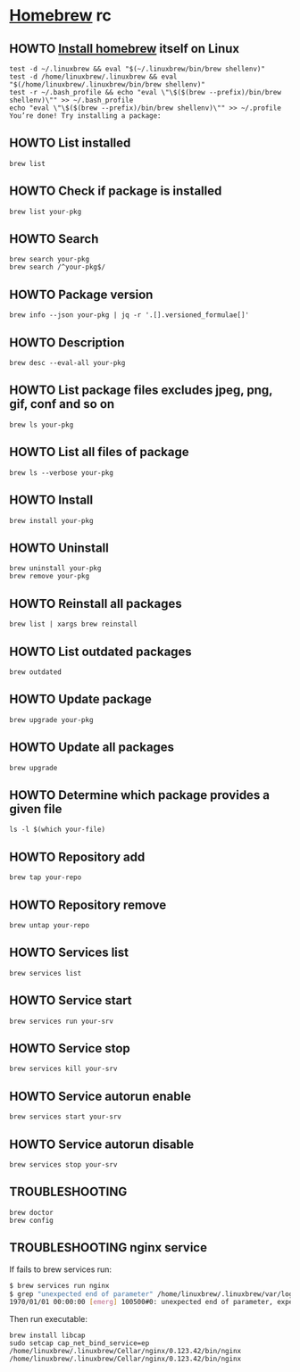 # [Homebrew][] rc

[homebrew]: https://github.com/homebrew/brew

## HOWTO [Install homebrew][] itself on Linux

    test -d ~/.linuxbrew && eval "$(~/.linuxbrew/bin/brew shellenv)"
    test -d /home/linuxbrew/.linuxbrew && eval "$(/home/linuxbrew/.linuxbrew/bin/brew shellenv)"
    test -r ~/.bash_profile && echo "eval \"\$($(brew --prefix)/bin/brew shellenv)\"" >> ~/.bash_profile
    echo "eval \"\$($(brew --prefix)/bin/brew shellenv)\"" >> ~/.profile
    You’re done! Try installing a package:

[install homebrew]: https://docs.brew.sh/Homebrew-on-Linux#install

## HOWTO List installed

    brew list

## HOWTO Check if package is installed

    brew list your-pkg

## HOWTO Search

    brew search your-pkg
    brew search /^your-pkg$/

## HOWTO Package version

    brew info --json your-pkg | jq -r '.[].versioned_formulae[]'

## HOWTO Description

    brew desc --eval-all your-pkg

## HOWTO List package files excludes jpeg, png, gif, conf and so on

    brew ls your-pkg

## HOWTO List all files of package

    brew ls --verbose your-pkg

## HOWTO Install

    brew install your-pkg

## HOWTO Uninstall

    brew uninstall your-pkg
    brew remove your-pkg

## HOWTO Reinstall all packages

    brew list | xargs brew reinstall

## HOWTO List outdated packages

    brew outdated

## HOWTO Update package

    brew upgrade your-pkg

## HOWTO Update all packages

    brew upgrade

## HOWTO Determine which package provides a given file

    ls -l $(which your-file)

## HOWTO Repository add

    brew tap your-repo

## HOWTO Repository remove

    brew untap your-repo

## HOWTO Services list

    brew services list

## HOWTO Service start

    brew services run your-srv

## HOWTO Service stop

    brew services kill your-srv

## HOWTO Service autorun enable

    brew services start your-srv

## HOWTO Service autorun disable

    brew services stop your-srv

## TROUBLESHOOTING

    brew doctor
    brew config

## TROUBLESHOOTING nginx service

If fails to brew services run:

```sh
$ brew services run nginx
$ grep "unexpected end of parameter" /home/linuxbrew/.linuxbrew/var/log/nginx/error.log | head -n 1
1970/01/01 00:00:00 [emerg] 100500#0: unexpected end of parameter, expecting ";" in command line
```

Then run executable:

    brew install libcap
    sudo setcap cap_net_bind_service=ep /home/linuxbrew/.linuxbrew/Cellar/nginx/0.123.42/bin/nginx
    /home/linuxbrew/.linuxbrew/Cellar/nginx/0.123.42/bin/nginx
